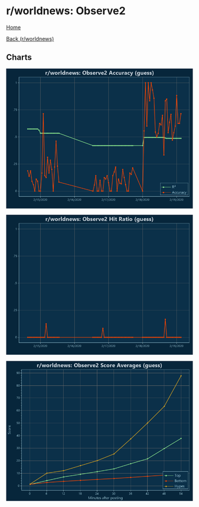 # r/worldnews: Observe2

[Home](../../index.md)

[Back (r/worldnews)](../guess_worldnews.md)

## Charts

![r/worldnews R² (guess)](../../images/models/guess_worldnews_Observe2_Accuracy.png "r/worldnews R² (guess)")

![r/worldnews Hit Ratio (guess)](../../images/models/guess_worldnews_Observe2_HitRatio.png "r/worldnews Hit Ratio (guess)")

![r/worldnews Score Averages (guess)](../../images/models/guess_worldnews_Observe2_Scores.png "r/worldnews Score Averages (guess)")

